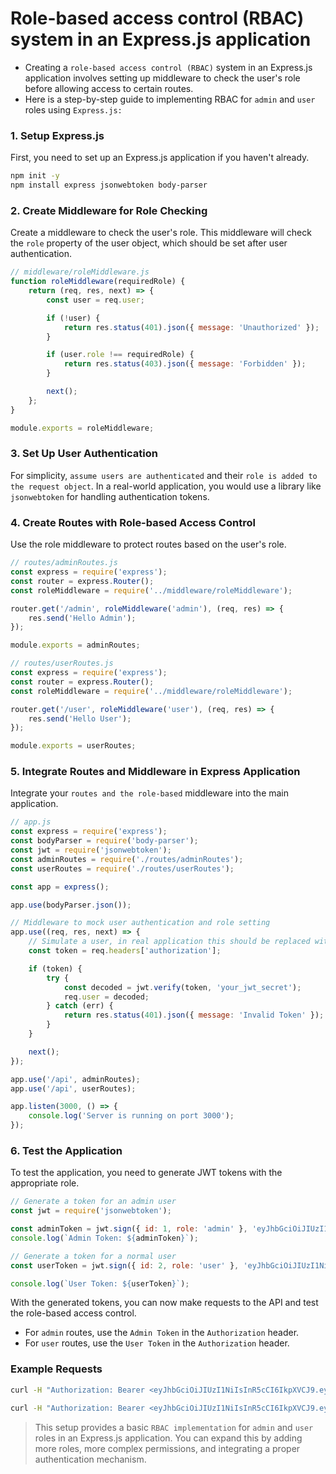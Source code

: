 # Role-based access control (RBAC) system in an Express.js application

- Creating a `role-based access control (RBAC)` system in an Express.js application involves setting up middleware to check the user's role before allowing access to certain routes.
- Here is a step-by-step guide to implementing RBAC for `admin` and `user` roles using `Express.js:`

### 1. Setup Express.js

First, you need to set up an Express.js application if you haven't already.

```bash
npm init -y
npm install express jsonwebtoken body-parser
```

### 2. Create Middleware for Role Checking

Create a middleware to check the user's role. This middleware will check the `role` property of the user object, which should be set after user authentication.

```jsx
// middleware/roleMiddleware.js
function roleMiddleware(requiredRole) {
    return (req, res, next) => {
        const user = req.user;

        if (!user) {
            return res.status(401).json({ message: 'Unauthorized' });
        }

        if (user.role !== requiredRole) {
            return res.status(403).json({ message: 'Forbidden' });
        }

        next();
    };
}

module.exports = roleMiddleware;
```

### 3. Set Up User Authentication

For simplicity, `assume users are authenticated` and their `role is added to the request object`. In a real-world application, you would use a library like `jsonwebtoken` for handling authentication tokens.

### 4. Create Routes with Role-based Access Control

Use the role middleware to protect routes based on the user's role.

```jsx
// routes/adminRoutes.js
const express = require('express');
const router = express.Router();
const roleMiddleware = require('../middleware/roleMiddleware');

router.get('/admin', roleMiddleware('admin'), (req, res) => {
    res.send('Hello Admin');
});

module.exports = adminRoutes;
```

```jsx
// routes/userRoutes.js
const express = require('express');
const router = express.Router();
const roleMiddleware = require('../middleware/roleMiddleware');

router.get('/user', roleMiddleware('user'), (req, res) => {
    res.send('Hello User');
});

module.exports = userRoutes;
```

### 5. Integrate Routes and Middleware in Express Application

Integrate your `routes and the role-based` middleware into the main application.

```jsx
// app.js
const express = require('express');
const bodyParser = require('body-parser');
const jwt = require('jsonwebtoken');
const adminRoutes = require('./routes/adminRoutes');
const userRoutes = require('./routes/userRoutes');

const app = express();

app.use(bodyParser.json());

// Middleware to mock user authentication and role setting
app.use((req, res, next) => {
    // Simulate a user, in real application this should be replaced with actual authentication logic
    const token = req.headers['authorization'];

    if (token) {
        try {
            const decoded = jwt.verify(token, 'your_jwt_secret');
            req.user = decoded;
        } catch (err) {
            return res.status(401).json({ message: 'Invalid Token' });
        }
    }

    next();
});

app.use('/api', adminRoutes);
app.use('/api', userRoutes);

app.listen(3000, () => {
    console.log('Server is running on port 3000');
});
```

### 6. Test the Application

To test the application, you need to generate JWT tokens with the appropriate role.

```jsx
// Generate a token for an admin user
const jwt = require('jsonwebtoken');

const adminToken = jwt.sign({ id: 1, role: 'admin' }, 'eyJhbGciOiJIUzI1NiIsInR5cCI6IkpXVCJ9.eyJ1c2VybmFtZSI6InNhaWFzaGlzaDIxMTIiLCJwYXNzd29yZCI6InBhc3N3b3JkMTIzIiwicm9sZSI6ImFkbWluIiwiaWF0IjoxNTE2MjM5MDIyfQ.Qe0mbvuvCxEMfhK9Q0wmoTA3Nd4rdWVCr60LBTLDwdU', { expiresIn: '1h' });
console.log(`Admin Token: ${adminToken}`);

// Generate a token for a normal user
const userToken = jwt.sign({ id: 2, role: 'user' }, 'eyJhbGciOiJIUzI1NiIsInR5cCI6IkpXVCJ9.eyJ1c2VybmFtZSI6InNoYXJ2aWw5NzIxIiwicGFzc3dvcmQiOiJwYXNzd29yZDEyMyIsInJvbGUiOiJ1c2VyIiwiaWF0IjoxNTE2MjM5MDIyfQ.XBpDHuPNX9kl0clgYG78S1W8HjX4VAvbNng7VZjG0Bs', { expiresIn: '1h' });

console.log(`User Token: ${userToken}`);

```

With the generated tokens, you can now make requests to the API and test the role-based access control.

- For `admin` routes, use the `Admin Token` in the `Authorization` header.
- For `user` routes, use the `User Token` in the `Authorization` header.

### Example Requests

```bash
curl -H "Authorization: Bearer <eyJhbGciOiJIUzI1NiIsInR5cCI6IkpXVCJ9.eyJpZCI6MSwicm9sZSI6ImFkbWluIiwiaWF0IjoxNzIwNzA1MDY1LCJleHAiOjE3MjA3MDg2NjV9.zdBNKvx7Mmkq6Pup5jnEbBxlL2cx1UHWZMjv0fzriv8>" <http://localhost:3000/api/admin>

curl -H "Authorization: Bearer <eyJhbGciOiJIUzI1NiIsInR5cCI6IkpXVCJ9.eyJpZCI6Miwicm9sZSI6InVzZXIiLCJpYXQiOjE3MjA3MDUwOTUsImV4cCI6MTcyMDcwODY5NX0.16DrZwa_mYSv1nDH8qsKilR4_Xl1R_nx_gDg0XL4-As>" <http://localhost:3000/api/user>
```

> This setup provides a basic `RBAC implementation` for `admin` and `user` roles in an Express.js application. You can expand this by adding more roles, more complex permissions, and integrating a proper authentication mechanism.
>